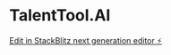 # TalentTool.AI

[Edit in StackBlitz next generation editor ⚡️](https://stackblitz.com/~/github.com/Zwonenly/TalentTool.AI)